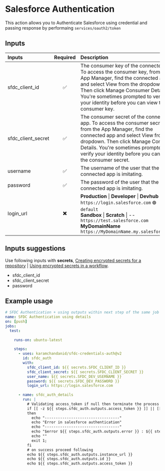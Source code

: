 # Salesforce Authentication

This action allows you to Authenticate Salesforce using credential and passing response by performaing `services/oauth2/token`

## Inputs

| Inputs              | Required  | Description |
| :---                | :---:     | :---        |
| sfdc_client_id      | ✅ | The consumer key of the connected app. To access the consumer key, from the App Manager, find the connected app and select View from the dropdown. Then click Manage Consumer Details. You're sometimes prompted to verify your identity before you can view the consumer key. |
| sfdc_client_secret  | ✅ | The consumer secret of the connected app. To access the consumer secret, from the App Manager, find the connected app and select View from the dropdown. Then click Manage Consumer Details. You're sometimes prompted to verify your identity before you can view the consumer secret. |
| username            | ✅ | The username of the user that the connected app is imitating. |
| password            | ✅ | The password of the user that the connected app is imitating. |
| login_url           | ✖️ | **Production** \| **Developer** \| **Devhub** -- `https://login.salesforce.com` `🟢 default` <br> **Sandbox** \| **Scratch** \| -- `https://test.salesforce.com` <br> **MyDomainName** `https://MyDomainName.my.salesforce.com` |

## Inputs suggestions
Use following inputs with **secrets**, [Creating encrypted secrets for a repository](https://docs.github.com/en/actions/security-guides/encrypted-secrets#creating-encrypted-secrets-for-a-repository) | [Using encrypted secrets in a workflow](https://docs.github.com/en/actions/security-guides/encrypted-secrets#using-encrypted-secrets-in-a-workflow).
- sfdc_client_id
- sfdc_client_secret
- password

## Example usage

```yaml
# SFDC Authentication + using outputs within next step of the same job + error handling
name: SFDC Authentication using details
on: [push]
jobs:
  test:
  
    runs-on: ubuntu-latest
    
    steps:
      - uses: karamchandanid/sfdc-credentials-auth@v2
        id: sfdc_auth
        with:
          sfdc_client_id: ${{ secrets.SFDC_CLIENT_ID }}
          sfdc_client_secret: ${{ secrets.SFDC_CLIENT_SECRET }}
          user_name: ${{ secrets.SFDC_DEV_USERNAME }}
          password: ${{ secrets.SFDC_DEV_PASSWORD }}
          login_url: https://login.salesforce.com
      
      - name: sfdc_auth_details
        run: |
          # Validating access_token if null then terminate the process
          if [[ -z ${{ steps.sfdc_auth.outputs.access_token }} ]] || [[ ${{ steps.sfdc_auth.outputs.access_token }} == "null" ]];
          then 
            echo "----------------------------------"
            echo "Error in salesforce authentication"
            echo "----------------------------------"
            echo "$error ${{ steps.sfdc_auth.outputs.error }} : ${{ steps.sfdc_auth.outputs.error_description }}"
            echo ""
            exit 1;
          fi
          # on success proceed following
          echo ${{ steps.sfdc_auth.outputs.instance_url }}
          echo ${{ steps.sfdc_auth.outputs.id }}
          echo ${{ steps.sfdc_auth.outputs.access_token }}
